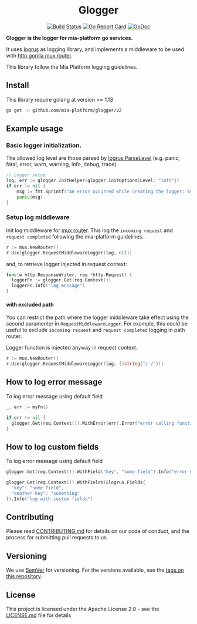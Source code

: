 <div align="center">

# Glogger

[![Build Status][github-actions-svg]][github-actions]
[![Go Report Card][go-report-card]][go-report-card-link]
[![GoDoc][godoc-svg]][godoc-link]

</div>

**Glogger is the logger for mia-platform go services.**

It uses [logrus](https://github.com/sirupsen/logrus) as logging library,
and implements a middleware to be used with [http gorilla mux router](https://github.com/gorilla/mux).

This library follow the Mia Platform logging guidelines.

## Install

This library require golang at version >= 1.13

```sh
go get -u github.com/mia-platform/glogger/v2
```

## Example usage

### Basic logger initialization.

The allowed log level are those parsed by [logrus ParseLevel](https://godoc.org/github.com/sirupsen/logrus#ParseLevel) (e.g. panic, fatal, error, warn, warning, info, debug, trace).

```go
// Logger setup
log, err := glogger.InitHelper(glogger.InitOptions{Level: "info"})
if err != nil {
	msg := fmt.Sprintf("An error occurred while creating the logger: %v", err)
	panic(msg)
}
```

### Setup log middleware

Init log middleware for [mux router](https://github.com/gorilla/mux). This log the `incoming request` and `request completed` following the mia-platform guidelines.

```go
r := mux.NewRouter()
r.Use(glogger.RequestMiddlewareLogger(log, nil))
```

and, to retrieve logger injected in request context:

```go
func(w http.ResponseWriter, req *http.Request) {
  loggerFn := glogger.Get(req.Context())
  loggerFn.Info("log message")
}
```

#### with excluded path

You can restrict the path where the logger middleware take effect using the second paramenter in `RequestMiddlewareLogger`. For example, this could be useful to exclude `incoming request` and `request completed` logging in path router.

Logger function is injected anyway in request context.

```go
r := mux.NewRouter()
r.Use(glogger.RequestMiddlewareLogger(log, []string{"/-/"}))
```

## How to log error message

To log error message using default field

```go
_, err := myFn()

if err != nil {
  glogger.Get(req.Context()).WithError(err).Error("error calling function")
}
```

## How to log custom fields

To log error message using default field

```go
glogger.Get(req.Context()).WithField("key", "some field").Info("error calling function")

glogger.Get(req.Context()).WithFields(&logrus.Fields{
  "key": "some field",
  "another-key": "something"
}).Info("log with custom fields")
```

## Contributing

Please read [CONTRIBUTING.md](CONTRIBUTING.md) for details on our code of conduct,
and the process for submitting pull requests to us.

## Versioning

We use [SemVer][semver] for versioning. For the versions available,
see the [tags on this repository](https://github.com/mia-platform/glogger/tags).

## License

This project is licensed under the Apache License 2.0 - see the [LICENSE.md](LICENSE.md)
file for details

[github-actions]: https://github.com/mia-platform/glogger/actions
[github-actions-svg]: https://github.com/mia-platform/glogger/workflows/Test%20and%20build/badge.svg
[godoc-svg]: https://godoc.org/github.com/mia-platform/glogger?status.svg
[godoc-link]: https://godoc.org/github.com/mia-platform/glogger
[go-report-card]: https://goreportcard.com/badge/github.com/mia-platform/glogger
[go-report-card-link]: https://goreportcard.com/report/github.com/mia-platform/glogger
[semver]: https://semver.org/
